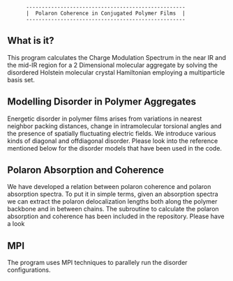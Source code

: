    
          ---------------------------------------------------
          |  Polaron Coherence in Conjugated Polymer Films  |
          ---------------------------------------------------

What is it?
-----------

This program calculates the Charge Modulation Spectrum in the near IR and the mid-IR region for a 2 Dimensional molecular aggregate by solving the disordered Holstein molecular crystal Hamiltonian employing a multiparticle basis set. 

Modelling Disorder in Polymer Aggregates
----------------------------------------

Energetic disorder in polymer films arises from variations in nearest neighbor packing distances, change in intramolecular torsional angles and the presence of spatially fluctuating electric fields. We introduce various kinds of diagonal and offdiagonal disorder. Please look into the reference mentioned below for the disorder models that have been used in the code. 


Polaron Absorption and Coherence 
----------------------------------------

We have developed a relation between polaron coherence and polaron absorption spectra. To put it in simple terms, given an absorption spectra we can extract the polaron delocalization lengths both along the polymer backbone and in between chains. The subroutine to calculate the polaron absorption and coherence has been included in the repository. Please have a look

MPI  
----

The program uses MPI techniques to parallely run the disorder configurations.
    

    
    

